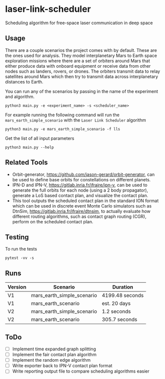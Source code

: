 # laser-link-scheduler
Scheduling algorithm for free-space laser communication in deep space

## Usage
There are a couple scenarios the project comes with by default. These are the ones used for analysis. They model interplanetary Mars to Earth space exploration missions where there are a set of orbiters around Mars that either produce data with onboard equipment or receive data from other nodes such as landers, rovers, or drones. The orbiters transmit data to relay satellites around Mars which then try to transmit data across interplanetary distances to Earth.

You can run any of the scenarios by passing in the name of the experiment and algorithm.
```
python3 main.py -e <experiment_name> -s <scheduler_name>
```
For example running the following command will run the `mars_earth_simple_scenario` with the `Laser Link Scheduler` algorithm
```
python3 main.py -e mars_earth_simple_scenario -f lls
```

Get the list of all input parameters
```
python3 main.py --help
```

## Related Tools
- Orbit-generator, https://github.com/jason-gerard/orbit-generator, can be used to define base orbits for constellations on different planets.
- IPN-D and IPN-V, https://gitlab.inria.fr/jfraire/ipn-v, can be used to generate the full orbits for each node (using a 2 body propagator), generate a LoS based contact plan, and visualize the contact plan.
- This tool outputs the scheduled contact plan in the standard ION format which can be used in discrete event Monte Carlo simulators such as DtnSim, https://gitlab.inria.fr/jfraire/dtnsim, to actually evaluate how different routing algorithms, such as contact graph routing (CGR), perform on the scheduled contact plan.

## Testing
To run the tests
```
pytest -vv -s
```

## Runs
| Version | Scenario                   | Duration        |
|---------|----------------------------|-----------------|
| V1      | mars_earth_simple_scenario | 4199.48 seconds |
| V1      | mars_earth_scenario        | est. 20 days    |
| V2      | mars_earth_simple_scenario | 1.2 seconds     |
| V2      | mars_earth_scenario        | 305.7 seconds   |

## ToDo
- [ ] Implement time expanded graph splitting
- [ ] Implement the fair contact plan algorithm
- [ ] Implement the random edge algorithm
- [ ] Write exporter back to IPN-V contact plan format
- [ ] Write reporting output file to compare scheduling algorithms easier